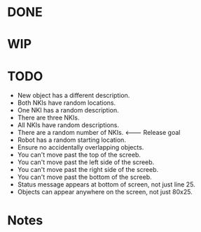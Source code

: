 # DONE


# WIP


# TODO

* New object has a different description.
* Both NKIs have random locations.
* One NKI has a random description.
* There are three NKIs.
* All NKIs have random descriptions.
* There are a random number of NKIs. &lt;--- Release goal
* Robot has a random starting location.
* Ensure no accidentally overlapping objects.
* You can't move past the top of the screeb.
* You can't move past the left side of the screeb.
* You can't move past the right side of the screeb.
* You can't move past the bottom of the screeb.
* Status message appears at bottom of screen, not just line 25.
* Objects can appear anywhere on the screen, not just 80x25.

# Notes

